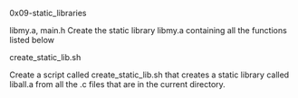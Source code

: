 0x09-static_libraries


libmy.a, main.h
Create the static library libmy.a containing all the functions listed below


create_static_lib.sh

Create a script called create_static_lib.sh that creates a static library called liball.a from all the .c files that are in the current directory.
